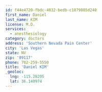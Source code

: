 ```yaml
---
id: f44e4720-fbdc-4032-bedb-c1879885d240
first_name: Daniel
last_name: KIM
license: M.D.
services:
  - anesthesiology
category: doctors
address: 'Southern Nevada Pain Center'
city: 'Las Vegas'
state: NV
zip: '89117'
phone: 702-259-5550
title: 'Daniel KIM'
_geoloc:
  lng: -115.28205
  lat: 36.140974
---
```


